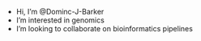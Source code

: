 -  Hi, I’m @Dominc-J-Barker
-  I’m interested in genomics
-  I’m looking to collaborate on bioinformatics pipelines
